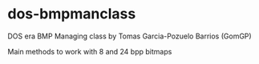 # dos-bmpmanclass

DOS era BMP Managing class by Tomas Garcia-Pozuelo Barrios (GomGP)

Main methods to work with 8 and 24 bpp bitmaps
